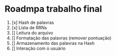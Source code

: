 # Roadmpa trabalho final
1. [x] Hash de palavras
2. [x] Lista de RRNs
3. [] Leitura do arquivo
4. [] Formatação das palavras (remover pontuação)
5. [] Armazenamento das palavras na Hash
6. [] Interação com o usuário